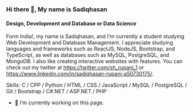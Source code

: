 ### Hi there 👋, My name is Sadiqhasan
#### Design, Development and Database or Data Science
Form India!, my name is Sadiqhasan, and I'm currently a student studying Web Development and Database Management. I appreciate studying languages and frameworks such as ReactJS, NodeJS, Bootstrap, and TypeScript, as well as databases such as MySQL, PostgreSQL, and MongoDB. I also like creating interactive websites with features. You can check out my twitter at https://twitter.com/sh_rupani_1 or https://www.linkedin.com/in/sadiqhasan-rupani-a50730175/.

Skills: C / CPP / Python / HTML / CSS / JavaScript /  MySQL / PostgreSQL / Git / Bootstrap / C#.NET / ASP.NET / PHP 

- 🔭 I’m currently working on this page. 




